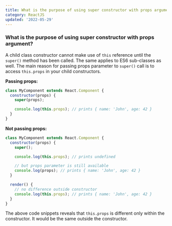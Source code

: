 ```yaml
---
title: What is the purpose of using super constructor with props argument?
category: ReactJS
updated: '2022-05-29'
---
```


### What is the purpose of using super constructor with props argument?

A child class constructor cannot make use of `this` reference until the `super()` method has been called. The same applies to ES6 sub-classes as well. The main reason for passing props parameter to `super()` call is to access `this.props` in your child constructors.

**Passing props:**

```javascript
class MyComponent extends React.Component {
  constructor(props) {
    super(props);

    console.log(this.props); // prints { name: 'John', age: 42 }
  }
}
```

**Not passing props:**

```javascript
class MyComponent extends React.Component {
  constructor(props) {
    super();

    console.log(this.props); // prints undefined

    // but props parameter is still available
    console.log(props); // prints { name: 'John', age: 42 }
  }

  render() {
    // no difference outside constructor
    console.log(this.props); // prints { name: 'John', age: 42 }
  }
}
```

The above code snippets reveals that `this.props` is different only within the constructor. It would be the same outside the constructor.
